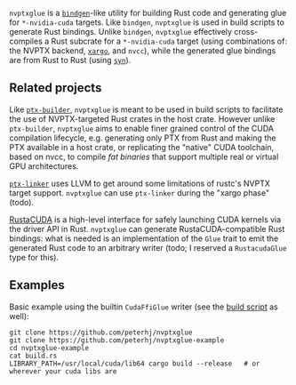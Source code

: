 `nvptxglue` is a [`bindgen`](https://github.com/rust-lang/rust-bindgen)-like
utility for building Rust code and generating glue for `*-nvidia-cuda` targets.
Like `bindgen`, `nvptxglue` is used in build scripts to generate Rust bindings.
Unlike `bindgen`, `nvptxglue` effectively cross-compiles a Rust subcrate for a
`*-nvidia-cuda` target (using combinations of: the NVPTX backend,
[`xargo`](https://github.com/japaric/xargo), and `nvcc`), while the generated
glue bindings are from Rust to Rust (using
[`syn`](https://github.com/dtolnay/syn)).

## Related projects

Like [`ptx-builder`](https://github.com/denzp/rust-ptx-linker), `nvptxglue` is
meant to be used in build scripts to facilitate the use of NVPTX-targeted
Rust crates in the host crate. However unlike `ptx-builder`, `nvptxglue` aims to
enable finer grained control of the CUDA compilation lifecycle, e.g. generating
only PTX from Rust and making the PTX available in a host crate, or replicating
the "native" CUDA toolchain, based on nvcc, to compile _fat binaries_ that
support multiple real or virtual GPU architectures.

[`ptx-linker`](https://github.com/denzp/rust-ptx-linker) uses LLVM to get around
some limitations of rustc's NVPTX target support. `nvptxglue` can use
`ptx-linker` during the "xargo phase" (todo).

[RustaCUDA](https://github.com/bheisler/rustacuda) is a high-level interface for
safely launching CUDA kernels via the driver API in Rust. `nvptxglue` can
generate RustaCUDA-compatible Rust bindings: what is needed is an implementation
of the `Glue` trait to emit the generated Rust code to an arbitrary writer
(todo; I reserved a `RustacudaGlue` type for this).

## Examples

Basic example using the builtin `CudaFfiGlue` writer
(see the
[build script](https://github.com/peterhj/nvptxglue-example/blob/master/build.rs)
as well):

    git clone https://github.com/peterhj/nvptxglue
    git clone https://github.com/peterhj/nvptxglue-example
    cd nvptxglue-example
    cat build.rs
    LIBRARY_PATH=/usr/local/cuda/lib64 cargo build --release   # or wherever your cuda libs are
